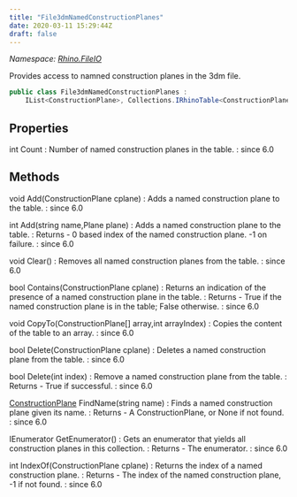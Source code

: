 ```yaml
---
title: "File3dmNamedConstructionPlanes"
date: 2020-03-11 15:29:44Z
draft: false
---
```


*Namespace: [Rhino.FileIO](../)*

Provides access to namned construction planes in the 3dm file.
```cs
public class File3dmNamedConstructionPlanes :
    IList<ConstructionPlane>, Collections.IRhinoTable<ConstructionPlane>
```
## Properties

int Count
: Number of named construction planes in the table.
: since 6.0
## Methods

void Add(ConstructionPlane cplane)
: Adds a named construction plane to the table.
: since 6.0

int Add(string name,Plane plane)
: Adds a named construction plane to the table.
: Returns - 0 based index of the named construction plane.
     -1 on failure.
: since 6.0

void Clear()
: Removes all named construction planes from the table.
: since 6.0

bool Contains(ConstructionPlane cplane)
: Returns an indication of the presence of a named construction plane in the table.
: Returns - True if the named construction plane is in the table; False otherwise.
: since 6.0

void CopyTo(ConstructionPlane[] array,int arrayIndex)
: Copies the content of the table to an array.
: since 6.0

bool Delete(ConstructionPlane cplane)
: Deletes a named construction plane from the table.
: since 6.0

bool Delete(int index)
: Remove a named construction plane from the table.
: Returns - True if successful.
: since 6.0

[ConstructionPlane](/rhinocommon/rhino/docobjects/constructionplane/) FindName(string name)
: Finds a named construction plane given its name.
: Returns - A ConstructionPlane, or None if not found.
: since 6.0

IEnumerator<ConstructionPlane> GetEnumerator()
: Gets an enumerator that yields all construction planes in this collection.
: Returns - The enumerator.
: since 6.0

int IndexOf(ConstructionPlane cplane)
: Returns the index of a named construction plane.
: Returns - The index of the named construction plane, -1 if not found.
: since 6.0
